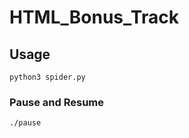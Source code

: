 # HTML_Bonus_Track

## Usage

```shell
python3 spider.py
```

### Pause and Resume

```shell
./pause
```